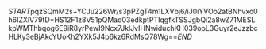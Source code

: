 $START$pqzSQmM2s+YCJu226Wr/s3pPZgT4m1LXVbj6/iJ0iYVOo2atBNhvxo0h6IZXiV79tD+HS12F1z8V51pQMad03edkptPTIqgfkTSSJgbQi2a8wZ71MESLkpWMThbqog6E9iR8yrPewI9Ncx7JklJvIHNwiduchKH039opL3Guyr2eJzzbcHLKy3eBjAkcYUoKh2YXk5J4p6kz6RdMsQ78Wg==$END$